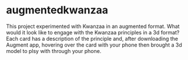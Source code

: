 # augmentedkwanzaa

This project experimented with Kwanzaa in an augmented format. What would it look like to engage with the Kwanzaa principles in a 3d format? Each card has a description of the principle and, after downloading the Augment app, hovering over the card with your phone then brought a 3d model to plsy with through your phone. 
